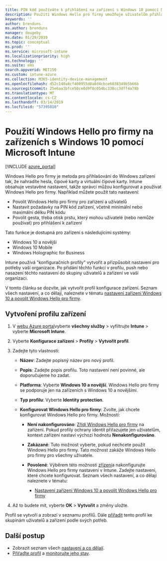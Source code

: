 ```yaml
---
title: PIN kód používáte k přihlášení na zařízení s Windows 10 pomocí Microsoft Intune – Azure | Dokumentace Microsoftu
description: Použití Windows Hello pro firmy umožňuje uživatelům přihlašovat do zařízení pomocí kódu PIN, otisku prstu a další. Vytvoření profilu konfigurace ochrany identit v zařízení s Intune pro Windows 10 s těmito nastaveními a přiřaďte profil ke skupinám uživatelů a skupin zařízení.
keywords: ''
author: brenduns
ms.author: brenduns
manager: dougeby
ms.date: 01/29/2019
ms.topic: conceptual
ms.prod: ''
ms.service: microsoft-intune
ms.localizationpriority: high
ms.technology: ''
ms.suite: ems
search.appverid: MET150
ms.custom: intune-azure
ms.collection: M365-identity-device-management
ms.openlocfilehash: d52c140a8cf408955d8a8d4cbce6038349b5b66b
ms.sourcegitcommit: 25e6aa3bfce58ce8d9f8c054bc338cc3dff4a78b
ms.translationtype: MT
ms.contentlocale: cs-CZ
ms.lasthandoff: 03/14/2019
ms.locfileid: "57395810"
---
```

# <a name="use-windows-hello-for-business-on-windows-10-devices-with-microsoft-intune"></a>Použití Windows Hello pro firmy na zařízeních s Windows 10 pomocí Microsoft Intune

[!INCLUDE [azure_portal](./includes/azure_portal.md)]

Windows Hello pro firmy je metoda pro přihlašování do Windows zařízení tak, že nahradíte hesla, čipové karty a virtuální čipové karty. Intune obsahuje vestavěné nastavení, takže správci můžou konfigurovat a používat Windows Hello pro firmy. Například můžete použít tato nastavení:

- Povolit Windows Hello pro firmy pro zařízení a uživatelů
- Nastavit požadavky na PIN kód zařízení, včetně minimální nebo maximální délku PIN kódu
- Povolit gesta, třeba otisk prstu, který mohou uživatelé (nebo nemůže používat) pro přihlášení k zařízení

Tato funkce je dostupná pro zařízení s následujícími systémy:

- Windows 10 a novější
- Windows 10 Mobile
- Windows Holographic for Business

Intune používá "konfiguračních profily" vytvořit a přizpůsobit nastavení pro potřeby vaší organizace. Po přidání těchto funkcí v profilu, push nebo nasazení těchto nastavení do skupiny uživatelů a zařízení ve vaší organizaci.

V tomto článku se dozvíte, jak vytvořit profil konfigurace zařízení. Seznam všech nastavení, a co dělají, naleznete v tématu [nastavení zařízení Windows 10 a povolit Windows Hello pro firmy](identity-protection-windows-settings.md).

## <a name="create-the-device-profile"></a>Vytvoření profilu zařízení

1. V [webu Azure portal](https://portal.azure.com)vyberte **všechny služby** > vyfiltrujte **Intune** > vyberte **Microsoft Intune**.
2. Vyberte **Konfigurace zařízení** > **Profily** > **Vytvořit profil**.
3. Zadejte tyto vlastnosti:

    - **Název**: Zadejte popisný název pro nový profil.
    - **Popis**: Zadejte popis profilu. Toto nastavení není povinné, ale doporučujeme ho zadat.
    - **Platforma**: Vyberte **Windows 10 a novější**. Windows Hello pro firmy se podporuje jen na zařízeních s Windows 10 a novějšími.
    - **Typ profilu**: Vyberte **Identity protection**.
    - **Konfigurovat Windows Hello pro firmy**: Zvolte, jak chcete konfigurovat Windows Hello pro firmy. Možnosti:

        - **Není nakonfigurováno**: [Zřídí Windows Hello pro firmy](https://docs.microsoft.com/windows/security/identity-protection/hello-for-business/hello-how-it-works-provisioning) na zařízení. Pokud profily ochrany identit přiřazujete jen uživatelům, kontext zařízení nastaví výchozí hodnotu **Nenakonfigurováno**.
        - **Zakázané**: Tuto možnost vyberte, pokud nechcete použít Windows Hello pro firmy. Tato možnost zakáže Windows Hello pro firmy pro všechny uživatele.
        - **Povolené**: Výběrem této možnosti [zřízení]((https://docs.microsoft.com/windows/security/identity-protection/hello-for-business/hello-how-it-works-provisioning))a nakonfigurujte Windows Hello pro firmy nastavení v Intune. Zadejte nastavení, které chcete konfigurovat. Seznam všech nastavení, a co dělají naleznete v tématu:

            - [Nastavení zařízení Windows 10 a povolit Windows Hello pro firmy](identity-protection-windows-settings.md)

4. Až to budete mít, vyberte **OK** > **Vytvořit** a změny uložte.

Profil se vytvoří a zobrazí v seznamu profilů. Dále [přiřadit](device-profile-assign.md) tento profil ke skupinám uživatelů a zařízení podle svých potřeb.

<!--  Removing image as part of design review; retaining source until we known the disposition.

## Example of device restriction settings

In this high-level example, you'll create a device restriction policy that blocks the use of the built-in camera app on Android devices.

![How to disable the camera on Android devices](./media/disable-android-camera.png)

-->

## <a name="next-steps"></a>Další postup

- Zobrazit seznam všech [nastavení a co dělají](identity-protection-windows-settings.md).
- [Přiřaďte profil](device-profile-assign.md) a [monitorujte jeho stav](device-profile-monitor.md).
